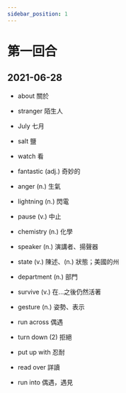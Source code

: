 ```yaml
---
sidebar_position: 1
---
```


# 第一回合

## 2021-06-28
- about	關於
- stranger	陌生人
- July	七月
- salt	鹽
- watch	看

- fantastic	(adj.) 奇妙的
- anger	(n.) 生氣
- lightning	(n.) 閃電
- pause	(v.) 中止
- chemistry	(n.) 化學
- speaker	(n.) 演講者、揚聲器
- state	(v.) 陳述、(n.) 狀態；美國的州
- department	(n.) 部門
- survive	(v.) 在...之後仍然活著
- gesture	(n.) 姿勢、表示

- run across	偶遇
- turn down (2)	拒絕
- put up with	忍耐
- read over	詳讀
- run into	偶遇，遇見